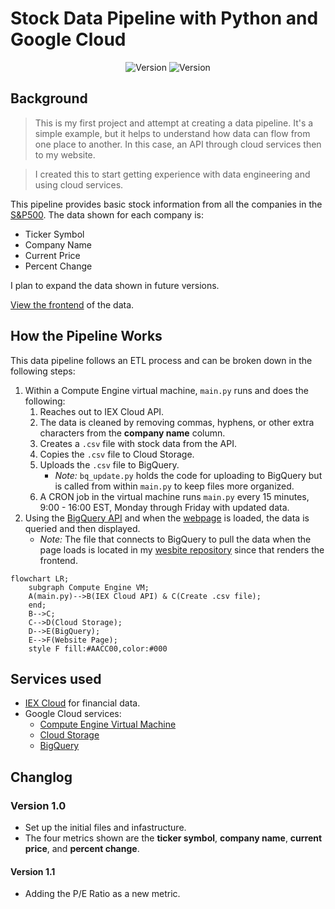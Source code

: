 # Stock Data Pipeline with Python and Google Cloud

<div align="center">
    <img alt="Version" src="https://img.shields.io/badge/Current Version-1.1-blue.svg?cacheSeconds=2592000" />
    <img alt="Version" src="https://img.shields.io/badge/Project Number-1-orange.svg?cacheSeconds=2592000" />
</div>

## Background
> This is my first project and attempt at creating a data pipeline. It's a simple example, but it helps to understand how data can flow from one place to another. In this case, an API through cloud services then to my website.

> I created this to start getting experience with data engineering and using cloud services.

This pipeline provides basic stock information from all the companies in the [S&P500](https://markets.businessinsider.com/index/components/s&p_500?op=1). The data shown for each company is:
* Ticker Symbol
* Company Name
* Current Price
* Percent Change

I plan to expand the data shown in future versions.

[View the frontend](https://www.digitalghost.dev/projects/data-pipeline) of the data.

## How the Pipeline Works

This data pipeline follows an ETL process and can be broken down in the following steps:

1. Within a Compute Engine virtual machine, `main.py` runs and does the following:
    1. Reaches out to IEX Cloud API.
    2. The data is cleaned by removing commas, hyphens, or other extra characters from the **company name** column.
    3. Creates a `.csv` file with stock data from the API.
    4. Copies the `.csv` file to Cloud Storage.
    5. Uploads the `.csv` file to BigQuery. 
        * *Note:* `bq_update.py` holds the code for uploading to BigQuery but is called from within `main.py` to keep files more organized.
    6. A CRON job in the virtual machine runs `main.py` every 15 minutes, 9:00 - 16:00 EST, Monday through Friday with updated data.
2. Using the [BigQuery API](https://cloud.google.com/bigquery/docs/quickstarts/quickstart-client-libraries) and when the [webpage](https://www.digitalghost.dev/projects/data-pipeline) is loaded, the data is queried and then displayed.
    * *Note:* The file that connects to BigQuery to pull the data when the page loads is located in my [wesbite repository](https://github.com/digitalghost-dev/website/) since that renders the frontend.

```mermaid
flowchart LR;
    subgraph Compute Engine VM;
    A(main.py)-->B(IEX Cloud API) & C(Create .csv file);
    end;
    B-->C;
    C-->D(Cloud Storage);
    D-->E(BigQuery);
    E-->F(Website Page);
    style F fill:#AACC00,color:#000
```

## Services used

* [IEX Cloud](https://www.iexcloud.io) for financial data.
* Google Cloud services:
    * [Compute Engine Virtual Machine](https://cloud.google.com/compute)
    * [Cloud Storage](https://cloud.google.com/storage)
    * [BigQuery](https://cloud.google.com/bigquery/)

## Changlog

### Version 1.0

* Set up the initial files and infastructure.
* The four metrics shown are the **ticker symbol**, **company name**, **current price**, and **percent change**.

#### Version 1.1

* Adding the P/E Ratio as a new metric.